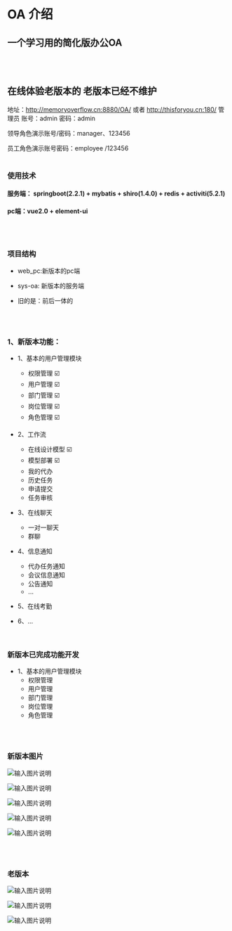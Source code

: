 # OA 介绍

## 一个学习用的简化版办公OA
<br>
<br>

## 在线体验老版本的  老版本已经不维护

地址：<http://memoryoverflow.cn:8880/OA/> 或者 <http://thisforyou.cn:180/> 管理员 账号：admin 密码：admin

领导角色演示账号/密码：manager、123456

员工角色演示账号密码：employee /123456
<br>
<br>


### 使用技术

#### 服务端： springboot(2.2.1) + mybatis + shiro(1.4.0)  + redis + activiti(5.2.1)

#### pc端：vue2.0 + element-ui


<br>
<br>

###  项目结构

- web_pc:新版本的pc端

- sys-oa: 新版本的服务端

- 旧的是：前后一体的

<br>
<br>


### 1、新版本功能：

- 1、基本的用户管理模块
     - 权限管理 ☑️
     - 用户管理 ☑️
     - 部门管理 ☑️
     - 岗位管理 ☑️
     - 角色管理 ☑️

- 2、工作流
     - 在线设计模型 ☑️
     - 模型部署 ☑️
     - 我的代办
     - 历史任务
     - 申请提交
     - 任务审核

- 3、在线聊天
     - 一对一聊天
     - 群聊

- 4、信息通知
     - 代办任务通知
     - 会议信息通知
     - 公告通知
     - ...

- 5、在线考勤

- 6、...


<br>

### 新版本已完成功能开发

- 1、基本的用户管理模块
     - 权限管理
     - 用户管理
     - 部门管理
     - 岗位管理
     - 角色管理


<br>


<br>

### 新版本图片

![输入图片说明](https://images.gitee.com/uploads/images/2021/0108/175008_2673c96c_1950427.png "1.png")

![输入图片说明](https://images.gitee.com/uploads/images/2021/0108/175022_02cc274e_1950427.png "2.png")

![输入图片说明](https://images.gitee.com/uploads/images/2021/0108/175034_044cd44c_1950427.png "3.png")

![输入图片说明](https://images.gitee.com/uploads/images/2021/0108/175041_e9ba04b3_1950427.png "4.png")

![输入图片说明](https://images.gitee.com/uploads/images/2021/0108/175049_aeec52d7_1950427.png "5.png")

<br>


<br>

### 老版本

   ![ 输入图片说明](https://images.gitee.com/uploads/images/2018/1009/160612_c1838f04_1950427.png)


   ![输入图片说明](https://images.gitee.com/uploads/images/2018/1009/160623_ebb47b4c_1950427.png)


   ![输入图片说明](https://images.gitee.com/uploads/images/2018/1009/160647_06e351a8_1950427.png)